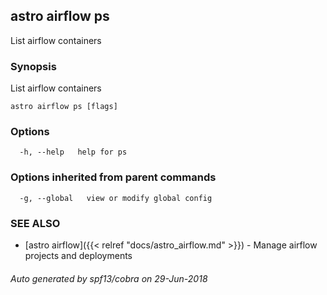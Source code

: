 ## astro airflow ps

List airflow containers

### Synopsis

List airflow containers

```
astro airflow ps [flags]
```

### Options

```
  -h, --help   help for ps
```

### Options inherited from parent commands

```
  -g, --global   view or modify global config
```

### SEE ALSO

* [astro airflow]({{< relref "docs/astro_airflow.md" >}})	 - Manage airflow projects and deployments

###### Auto generated by spf13/cobra on 29-Jun-2018

